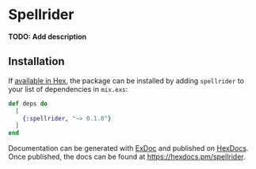 # Spellrider

**TODO: Add description**

## Installation

If [available in Hex](https://hex.pm/docs/publish), the package can be installed
by adding `spellrider` to your list of dependencies in `mix.exs`:

```elixir
def deps do
  [
    {:spellrider, "~> 0.1.0"}
  ]
end
```

Documentation can be generated with [ExDoc](https://github.com/elixir-lang/ex_doc)
and published on [HexDocs](https://hexdocs.pm). Once published, the docs can
be found at <https://hexdocs.pm/spellrider>.

